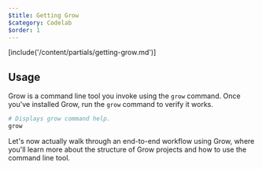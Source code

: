 ```yaml
---
$title: Getting Grow
$category: Codelab
$order: 1
---
```

[include('/content/partials/getting-grow.md')]

## Usage

Grow is a command line tool you invoke using the `grow` command. Once you've installed Grow, run the `grow` command to verify it works.

```bash
# Displays grow command help.
grow
```

Let's now actually walk through an end-to-end workflow using Grow, where you'll learn more about the structure of Grow projects and how to use the command line tool.
